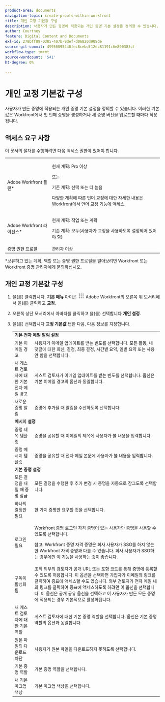 ```yaml
---
product-area: documents
navigation-topic: create-proofs-within-workfront
title: 개인 교정 기본값 구성
description: 사용자가 만든 증명에 적용되는 개인 증명 기본 설정을 정의할 수 있습니다. 이러한 기본값은 Workfront에서 첫 번째 증명을 생성하거나 새 증명 버전을 업로드할 때마다 적용됩니다.
author: Courtney
feature: Digital Content and Documents
exl-id: 278bff89-0305-407b-9def-d06820d908de
source-git-commit: 49950895440fec8cebdf12ec81191c6e890383cf
workflow-type: tm+mt
source-wordcount: '541'
ht-degree: 0%

---
```


# 개인 교정 기본값 구성

사용자가 만든 증명에 적용되는 개인 증명 기본 설정을 정의할 수 있습니다. 이러한 기본값은 Workfront에서 첫 번째 증명을 생성하거나 새 증명 버전을 업로드할 때마다 적용됩니다.

## 액세스 요구 사항

이 문서의 절차를 수행하려면 다음 액세스 권한이 있어야 합니다.

<table style="table-layout:auto"> 
 <col> 
 <col> 
 <tbody> 
  <tr> 
   <td role="rowheader">Adobe Workfront 플랜*</td> 
   <td> <p>현재 계획: Pro 이상</p> <p>또는</p> <p>기존 계획: 선택 또는 더 높음</p> <p>다양한 계획에 따른 언어 교정에 대한 자세한 내용은 <a href="/help/quicksilver/administration-and-setup/manage-workfront/configure-proofing/access-to-proofing-functionality.md" class="MCXref xref">Workfront에서 언어 교정 기능에 액세스</a>.</p> </td> 
  </tr> 
  <tr> 
   <td role="rowheader">Adobe Workfront 라이선스*</td> 
   <td> <p>현재 계획: 작업 또는 계획</p> <p>기존 계획: 모두(사용자가 교정을 사용하도록 설정되어 있어야 함)</p> </td> 
  </tr> 
  <tr> 
   <td role="rowheader">증명 권한 프로필 </td> 
   <td>관리자 이상</td> 
  </tr> 
 </tbody> 
</table>

&#42;보유하고 있는 계획, 역할 또는 증명 권한 프로필을 알아보려면 Workfront 또는 Workfront 증명 관리자에게 문의하십시오.

## 개인 교정 기본값 구성

1. 을(를) 클릭합니다. **기본 메뉴** 아이콘 ![](assets/main-menu-icon.png) Adobe Workfront의 오른쪽 위 모서리에서 을(를) 클릭하고 **교정**.

1. 오른쪽 상단 모서리에서 아바타를 클릭하고 을(를) 선택합니다 **개인 설정**.
1. 을(를) 선택합니다 **교정 기본값** 탭한 다음, 다음 정보를 지정합니다.

   <table style="table-layout:auto"> 
    <col> 
    <col> 
    <tbody> 
     <tr> 
      <td colspan="2"><strong>기본 전자 메일 알림 설정</strong> </td> 
     </tr> 
     <tr> 
      <td>기본 이메일 경고</td> 
      <td>사용자가 이메일 업데이트를 받는 빈도를 선택합니다. 모든 활동, 내 댓글에 대한 회신, 결정, 최종 결정, 시간별 요약, 일별 요약 또는 사용 안 함을 선택합니다.</td> 
     </tr> 
     <tr> 
      <td>새 게스트 검토자에 대한 기본 전자 메일 경고</td> 
      <td>게스트 검토자가 이메일 업데이트를 받는 빈도를 선택합니다. 옵션은 기본 이메일 경고의 옵션과 동일합니다.</td> 
     </tr> 
     <tr> 
      <td>새로운 증명 알림</td> 
      <td>증명에 추가될 때 알림을 수신하도록 선택합니다.</td> 
     </tr> 
     <tr> 
      <td colspan="2"><strong>메시지 설정</strong> </td> 
     </tr> 
     <tr> 
      <td>증명 제목 템플릿</td> 
      <td>증명을 공유할 때 이메일의 제목에 사용자가 볼 내용을 입력합니다.</td> 
     </tr> 
     <tr> 
      <td>증명 메시지 템플릿</td> 
      <td>증명을 공유할 때 전자 메일 본문에 사용자가 볼 내용을 입력합니다.</td> 
     </tr> 
     <tr> 
      <td colspan="2"><strong>기본 증명 설정</strong> </td> 
     </tr> 
     <tr> 
      <td>모든 결정을 내릴 때 증명 잠금</td> 
      <td>모든 결정을 수행한 후 추가 변경 시 증명을 자동으로 잠그도록 선택합니다.</td> 
     </tr> 
     <tr> 
      <td>하나의 결정만 필요</td> 
      <td>한 가지 증명만 요구할 것을 선택합니다.</td> 
     </tr> 
     <tr> 
      <td>로그인 필요</td> 
      <td> <p>Workfront 증명 로그인 자격 증명이 있는 사용자만 증명을 사용할 수 있도록 선택합니다.</p> <p>참고: Workfront 증명 자격 증명은 회사 사용자가 SSO를 하지 않는 한 Workfront 자격 증명과 다를 수 있습니다. 회사 사용자가 SSO하는 경우에만 이 기능을 사용하는 것이 좋습니다.</p> </td> 
     </tr> 
     <tr> 
      <td>구독이 활성화됨</td> 
      <td>조직 외부의 검토자가 공개 URL 또는 포함 코드를 통해 증명에 등록할 수 있도록 허용합니다. 이 옵션을 선택하면 가입자가 이메일의 링크를 클릭하여 증표에 액세스할 수도 있습니다. 외부 검토자가 전자 메일 내의 링크를 클릭하여 증표에 액세스하도록 하려면 이 옵션을 선택합니다. 이 옵션은 공개 공유 옵션을 선택하고 이 사용자가 만든 모든 증명에 적용되는 경우 기본적으로 활성화됩니다. </td> 
     </tr> 
     <tr> 
      <td>새 게스트 검토자에 대한 기본 역할</td> 
      <td>게스트 검토자에 대한 기본 증명 역할을 선택합니다. 옵션은 기본 증명 역할의 옵션과 동일합니다.</td> 
     </tr> 
     <tr> 
      <td>원본 파일의 다운로드 차단</td> 
      <td>사용자가 원본 파일을 다운로드하지 못하도록 선택합니다. </td> 
     </tr> 
     <tr> 
      <td>기본 증명 역할</td> 
      <td>기본 증명 역할을 선택합니다. </td> 
     </tr> 
     <tr> 
      <td>내 기본 마크업 색상</td> 
      <td>기본 마크업 색상을 선택합니다. </td> 
     </tr> 
    </tbody> 
   </table>
